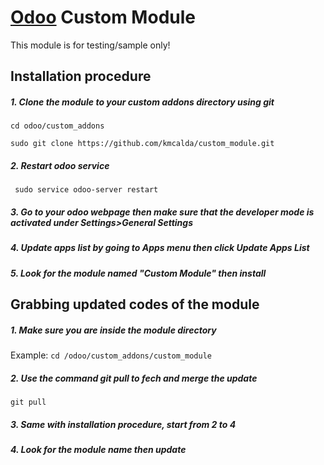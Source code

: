 # [Odoo](https://www.odoo.com "Odoo's Homepage") Custom Module

This module is for testing/sample only!

## Installation procedure

##### 1. Clone the module to your custom addons directory using git
```cd odoo/custom_addons```
```
sudo git clone https://github.com/kmcalda/custom_module.git
```
##### 2. Restart odoo service
``` sudo service odoo-server restart```

##### 3. Go to your odoo webpage then make sure that the _developer mode_ is activated under _Settings>General Settings_

##### 4. Update apps list by going to Apps menu then click _Update Apps List_

##### 5. Look for the module named _"Custom Module"_ then install

## Grabbing updated codes of the module

##### 1. Make sure you are inside the module directory
Example: ```cd /odoo/custom_addons/custom_module```
##### 2. Use the command git pull to fech and merge the update
```git pull```
##### 3. Same with installation procedure, start from 2 to 4
##### 4. Look for the module name then update
